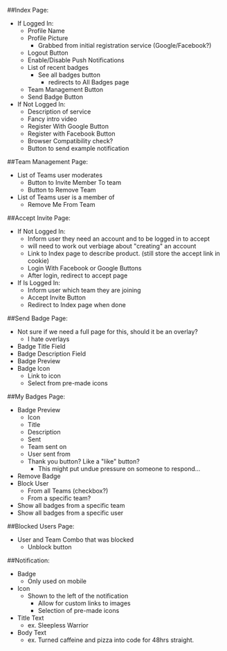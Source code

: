 ##Index Page:
* If Logged In:
  * Profile Name
  * Profile Picture 
    * Grabbed from initial registration service (Google/Facebook?)
  * Logout Button
  * Enable/Disable Push Notifications
  * List of recent badges
    * See all badges button
      * redirects to All Badges page
  * Team Management Button
  * Send Badge Button
* If Not Logged In:
  * Description of service
  * Fancy intro video
  * Register With Google Button
  * Register with Facebook Button
  * Browser Compatibility check?
  * Button to send example notification
  
##Team Management Page:
* List of Teams user moderates
  * Button to Invite Member To team
  * Button to Remove Team
* List of Teams user is a member of
  * Remove Me From Team
  
##Accept Invite Page:
* If Not Logged In:
  * Inform user they need an account and to be logged in to accept
  * will need to work out verbiage about "creating"  an account
  * Link to Index page to describe product. (still store the accept link in cookie)
  * Login With Facebook or Google Buttons
  * After login, redirect to accept page
* If Is Logged In:
  * Inform user which team they are joining
  * Accept Invite Button
  * Redirect to Index page when done

##Send Badge Page:
* Not sure if we need a full page for this, should it be an overlay?
  * I hate overlays
* Badge Title Field
* Badge Description Field
* Badge Preview
* Badge Icon
  * Link to icon
  * Select from pre-made icons
  
##My Badges Page:
* Badge Preview
  * Icon
  * Title
  * Description
  * Sent
  * Team sent on
  * User sent from
  * Thank you button? Like a "like" button?
    * This might put undue pressure on someone to respond...
* Remove Badge
* Block User
  * From all Teams (checkbox?)
  * From a specific team?
* Show all badges from a specific team
* Show all badges from a specific user

##Blocked Users Page:
* User and Team Combo that was blocked
  * Unblock button

##Notification:
* Badge
  * Only used on mobile
* Icon
  * Shown to the left of the notification
    * Allow for custom links to images
    * Selection of pre-made icons
* Title Text
  * ex. Sleepless Warrior
* Body Text
  * ex. Turned caffeine and pizza into code for 48hrs straight.